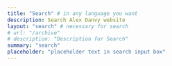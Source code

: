 ```yaml
---
title: "Search" # in any language you want
description: Search Alex Danvy website
layout: "search" # necessary for search
# url: "/archive"
# description: "Description for Search"
summary: "search"
placeholder: "placeholder text in search input box"
---
```

